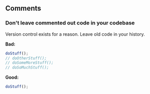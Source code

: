 ## **Comments**
### Don't leave commented out code in your codebase
Version control exists for a reason. Leave old code in your history.  

**Bad:**
```javascript
doStuff();
// doOtherStuff();
// doSomeMoreStuff();
// doSoMuchStuff();
```

**Good:**
```javascript
doStuff();
```